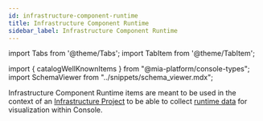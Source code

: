 ```yaml
---
id: infrastructure-component-runtime
title: Infrastructure Component Runtime
sidebar_label: Infrastructure Component Runtime
---
```


import Tabs from '@theme/Tabs';
import TabItem from '@theme/TabItem';

import { catalogWellKnownItems } from "@mia-platform/console-types";
import SchemaViewer from "../snippets/schema_viewer.mdx";

Infrastructure Component Runtime items are meant to be used in the context of an [Infrastructure Project](/docs/console/project-configuration/infrastructure-project.mdx)
to be able to collect [runtime data](/docs/console/project-configuration/infrastructure-project.mdx#runtime-visibility) for visualization within Console.
